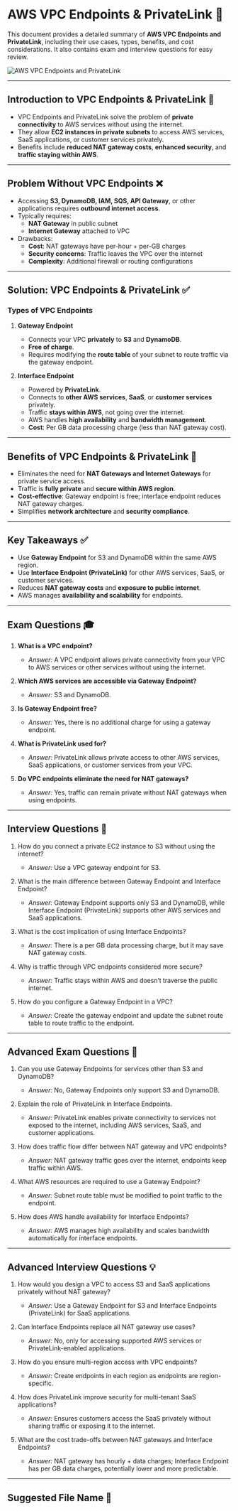 # AWS VPC Endpoints & PrivateLink 🚀

This document provides a detailed summary of **AWS VPC Endpoints and PrivateLink**, including their use cases, types, benefits, and cost considerations. It also contains exam and interview questions for easy review.

![AWS VPC Endpoints and PrivateLink](?raw=true)


---

## Introduction to VPC Endpoints & PrivateLink 🤔

- VPC Endpoints and PrivateLink solve the problem of **private connectivity** to AWS services without using the internet.  
- They allow **EC2 instances in private subnets** to access AWS services, SaaS applications, or customer services privately.  
- Benefits include **reduced NAT gateway costs**, **enhanced security**, and **traffic staying within AWS**.

---

## Problem Without VPC Endpoints ❌

- Accessing **S3, DynamoDB, IAM, SQS, API Gateway**, or other applications requires **outbound internet access**.  
- Typically requires:
  - **NAT Gateway** in public subnet
  - **Internet Gateway** attached to VPC  
- Drawbacks:
  - **Cost**: NAT gateways have per-hour + per-GB charges  
  - **Security concerns**: Traffic leaves the VPC over the internet  
  - **Complexity**: Additional firewall or routing configurations  

---

## Solution: VPC Endpoints & PrivateLink ✅

### Types of VPC Endpoints

1. **Gateway Endpoint**
   - Connects your VPC **privately** to **S3** and **DynamoDB**.  
   - **Free of charge**.  
   - Requires modifying the **route table** of your subnet to route traffic via the gateway endpoint.  

2. **Interface Endpoint**
   - Powered by **PrivateLink**.  
   - Connects to **other AWS services**, **SaaS**, or **customer services** privately.  
   - Traffic **stays within AWS**, not going over the internet.  
   - AWS handles **high availability** and **bandwidth management**.  
   - **Cost**: Per GB data processing charge (less than NAT gateway cost).  

---

## Benefits of VPC Endpoints & PrivateLink 🌟

- Eliminates the need for **NAT Gateways and Internet Gateways** for private service access.  
- Traffic is **fully private** and **secure within AWS region**.  
- **Cost-effective**: Gateway endpoint is free; interface endpoint reduces NAT gateway charges.  
- Simplifies **network architecture** and **security compliance**.  

---

## Key Takeaways ✅

- Use **Gateway Endpoint** for S3 and DynamoDB within the same AWS region.  
- Use **Interface Endpoint (PrivateLink)** for other AWS services, SaaS, or customer services.  
- Reduces **NAT gateway costs** and **exposure to public internet**.  
- AWS manages **availability and scalability** for endpoints.  

---

## Exam Questions 🎓

1. **What is a VPC endpoint?**  
   - *Answer:* A VPC endpoint allows private connectivity from your VPC to AWS services or other services without using the internet.

2. **Which AWS services are accessible via Gateway Endpoint?**  
   - *Answer:* S3 and DynamoDB.

3. **Is Gateway Endpoint free?**  
   - *Answer:* Yes, there is no additional charge for using a gateway endpoint.

4. **What is PrivateLink used for?**  
   - *Answer:* PrivateLink allows private access to other AWS services, SaaS applications, or customer services from your VPC.

5. **Do VPC endpoints eliminate the need for NAT gateways?**  
   - *Answer:* Yes, traffic can remain private without NAT gateways when using endpoints.

---

## Interview Questions 💼

1. How do you connect a private EC2 instance to S3 without using the internet?  
   - *Answer:* Use a VPC gateway endpoint for S3.

2. What is the main difference between Gateway Endpoint and Interface Endpoint?  
   - *Answer:* Gateway Endpoint supports only S3 and DynamoDB, while Interface Endpoint (PrivateLink) supports other AWS services and SaaS applications.

3. What is the cost implication of using Interface Endpoints?  
   - *Answer:* There is a per GB data processing charge, but it may save NAT gateway costs.

4. Why is traffic through VPC endpoints considered more secure?  
   - *Answer:* Traffic stays within AWS and doesn’t traverse the public internet.

5. How do you configure a Gateway Endpoint in a VPC?  
   - *Answer:* Create the gateway endpoint and update the subnet route table to route traffic to the endpoint.

---

## Advanced Exam Questions 🧠

1. Can you use Gateway Endpoints for services other than S3 and DynamoDB?  
   - *Answer:* No, Gateway Endpoints only support S3 and DynamoDB.

2. Explain the role of PrivateLink in Interface Endpoints.  
   - *Answer:* PrivateLink enables private connectivity to services not exposed to the internet, including AWS services, SaaS, and customer applications.

3. How does traffic flow differ between NAT gateway and VPC endpoints?  
   - *Answer:* NAT gateway traffic goes over the internet, endpoints keep traffic within AWS.

4. What AWS resources are required to use a Gateway Endpoint?  
   - *Answer:* Subnet route table must be modified to point traffic to the endpoint.

5. How does AWS handle availability for Interface Endpoints?  
   - *Answer:* AWS manages high availability and scales bandwidth automatically for interface endpoints.

---

## Advanced Interview Questions 💡

1. How would you design a VPC to access S3 and SaaS applications privately without NAT gateway?  
   - *Answer:* Use a Gateway Endpoint for S3 and Interface Endpoints (PrivateLink) for SaaS applications.

2. Can Interface Endpoints replace all NAT gateway use cases?  
   - *Answer:* No, only for accessing supported AWS services or PrivateLink-enabled applications.

3. How do you ensure multi-region access with VPC endpoints?  
   - *Answer:* Create endpoints in each region as endpoints are region-specific.

4. How does PrivateLink improve security for multi-tenant SaaS applications?  
   - *Answer:* Ensures customers access the SaaS privately without sharing traffic or exposing it to the internet.

5. What are the cost trade-offs between NAT gateways and Interface Endpoints?  
   - *Answer:* NAT gateway has hourly + data charges; Interface Endpoint has per GB data charges, potentially lower and more predictable.

---

## Suggested File Name 📂

